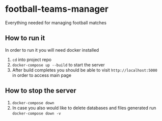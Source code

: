 # football-teams-manager
Everything needed for managing football matches

## How to run it

In order to run it you will need docker installed

1. `cd` into project repo
1. `docker-compose up --build` to start the server
1. After build completes you should be able to visit `http://localhost:5000` in order to access main page

## How to stop the server

1. `docker-compose down`
1. In case you also would like to delete databases and files generated run `docker-compose down -v`

